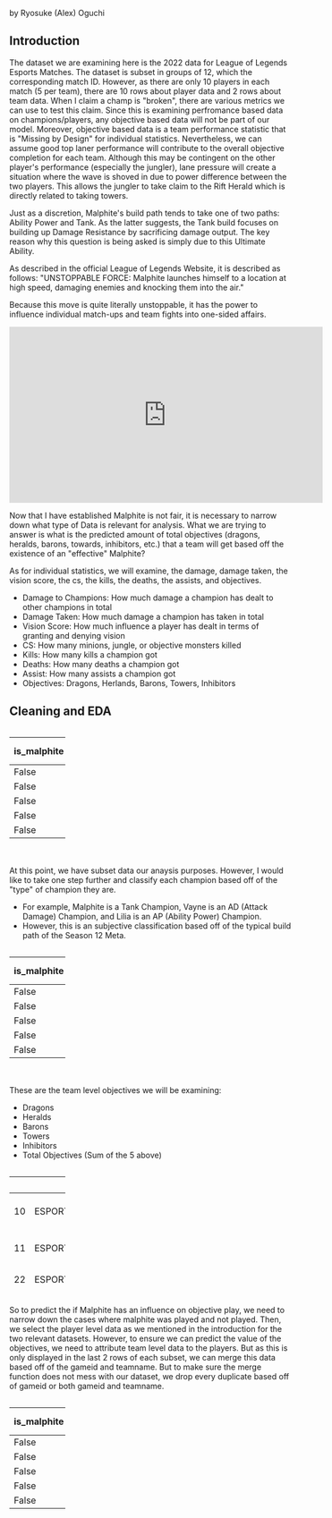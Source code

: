 by Ryosuke (Alex) Oguchi

## Introduction

The dataset we are examining here is the 2022 data for League of Legends Esports Matches. The dataset is subset in groups of 12, which the corresponding match ID. However, as there are only 10 players in each match (5 per team), there are 10 rows about player data and 2 rows about team data. When I claim a champ is "broken", there are various metrics we can use to test this claim. Since this is examining perfromance based data on champions/players, any objective based data will not be part of our model. Moreover, objective based data is a team performance statistic that is "Missing by Design" for individual statistics. Nevertheless, we can assume good top laner performance will contribute to the overall objective completion for each team. Although this may be contingent on the other player's performance (especially the jungler), lane pressure will create a situation where the wave is shoved in due to power difference between the two players. This allows the jungler to take claim to the Rift Herald which is directly related to taking towers.

Just as a discretion, Malphite's build path tends to take one of two paths: Ability Power and Tank. As the latter suggests, the Tank build focuses on building up Damage Resistance by sacrificing damage output. The key reason why this question is being asked is simply due to this Ultimate Ability.

As described in the official League of Legends Website, it is described as follows: "UNSTOPPABLE FORCE: Malphite launches himself to a location at high speed, damaging enemies and knocking them into the air."

Because this move is quite literally unstoppable, it has the power to influence individual match-ups and team fights into one-sided affairs.

<iframe width="560" height="315" 
src="https://www.youtube.com/embed/dQGwo_MA_3c?si=OwPtOWG0xlDqKKEo" title="YouTube video player" frameborder="0" allow="accelerometer; autoplay; clipboard-write; encrypted-media; gyroscope; picture-in-picture; web-share" allowfullscreen>
</iframe>


Now that I have established Malphite is not fair, it is necessary to narrow down what type of Data is relevant for analysis. What we are trying to answer is what is the predicted amount of total objectives (dragons, heralds, barons, towards, inhibitors, etc.) that a team will get based off the existence of an "effective" Malphite?

As for individual statistics, we will examine, the damage, damage taken, the vision score, the cs, the kills, the deaths, the assists, and objectives.

- Damage to Champions: How much damage a champion has dealt to other champions in total
- Damage Taken: How much damage a champion has taken in total
- Vision Score: How much influence a player has dealt in terms of granting and denying vision
- CS: How many minions, jungle, or objective monsters killed
- Kills: How many kills a champion got
- Deaths: How many deaths a champion got
- Assist: How many assists a champion got
- Objectives: Dragons, Herlands, Barons, Towers, Inhibitors

## Cleaning and EDA

<div style='overflow-x: auto;'>
<table style ="width:100px; height:200px; border:1px">
<thead>
<tr><th>is_malphite  </th><th>champion  </th><th style="text-align: right;">  result</th><th style="text-align: right;">  kills</th><th style="text-align: right;">  deaths</th><th style="text-align: right;">  assists</th><th style="text-align: right;">  damagetochampions</th><th style="text-align: right;">  visionscore</th><th style="text-align: right;">  total cs</th><th style="text-align: right;">  totalgold</th><th style="text-align: right;">  damagetaken</th></tr>
</thead>
<tbody>
<tr><td>False        </td><td>Renekton  </td><td style="text-align: right;">       0</td><td style="text-align: right;">      2</td><td style="text-align: right;">       3</td><td style="text-align: right;">        2</td><td style="text-align: right;">              15768</td><td style="text-align: right;">           26</td><td style="text-align: right;">       231</td><td style="text-align: right;">      10934</td><td style="text-align: right;">        30617</td></tr>
<tr><td>False        </td><td>Gragas    </td><td style="text-align: right;">       1</td><td style="text-align: right;">      1</td><td style="text-align: right;">       1</td><td style="text-align: right;">       12</td><td style="text-align: right;">              17455</td><td style="text-align: right;">           30</td><td style="text-align: right;">       229</td><td style="text-align: right;">      10001</td><td style="text-align: right;">        26034</td></tr>
<tr><td>False        </td><td>Gragas    </td><td style="text-align: right;">       0</td><td style="text-align: right;">      0</td><td style="text-align: right;">       5</td><td style="text-align: right;">        2</td><td style="text-align: right;">               9484</td><td style="text-align: right;">           28</td><td style="text-align: right;">       245</td><td style="text-align: right;">      11076</td><td style="text-align: right;">        30754</td></tr>
<tr><td>False        </td><td>Gangplank </td><td style="text-align: right;">       1</td><td style="text-align: right;">      2</td><td style="text-align: right;">       2</td><td style="text-align: right;">        6</td><td style="text-align: right;">              23632</td><td style="text-align: right;">           30</td><td style="text-align: right;">       341</td><td style="text-align: right;">      17877</td><td style="text-align: right;">        17752</td></tr>
<tr><td>False        </td><td>Gwen      </td><td style="text-align: right;">       1</td><td style="text-align: right;">      5</td><td style="text-align: right;">       0</td><td style="text-align: right;">        4</td><td style="text-align: right;">              11188</td><td style="text-align: right;">           23</td><td style="text-align: right;">       172</td><td style="text-align: right;">       9123</td><td style="text-align: right;">        13327</td></tr>
</tbody>
</table>
</div>


At this point, we have subset data our anaysis purposes. However, I would like to take one step further and classify each champion based off of the "type" of champion they are.
- For example, Malphite is a Tank Champion, Vayne is an AD (Attack Damage) Champion, and Lilia is an AP (Ability Power) Champion.
- However, this is an subjective classification based off of the typical build path of the Season 12 Meta. 

<div style='overflow-x: auto;'>
<table style="width:100px; height:200px; border:1px">
<thead>
<tr><th>is_malphite  </th><th>champion  </th><th style="text-align: right;">  result</th><th style="text-align: right;">  kills</th><th style="text-align: right;">  deaths</th><th style="text-align: right;">  assists</th><th style="text-align: right;">  damagetochampions</th><th style="text-align: right;">  visionscore</th><th style="text-align: right;">  total cs</th><th style="text-align: right;">  totalgold</th><th style="text-align: right;">  damagetaken</th><th>Champ Type  </th></tr>
</thead>
<tbody>
<tr><td>False        </td><td>Renekton  </td><td style="text-align: right;">       0</td><td style="text-align: right;">      2</td><td style="text-align: right;">       3</td><td style="text-align: right;">        2</td><td style="text-align: right;">              15768</td><td style="text-align: right;">           26</td><td style="text-align: right;">       231</td><td style="text-align: right;">      10934</td><td style="text-align: right;">        30617</td><td>AD          </td></tr>
<tr><td>False        </td><td>Gragas    </td><td style="text-align: right;">       1</td><td style="text-align: right;">      1</td><td style="text-align: right;">       1</td><td style="text-align: right;">       12</td><td style="text-align: right;">              17455</td><td style="text-align: right;">           30</td><td style="text-align: right;">       229</td><td style="text-align: right;">      10001</td><td style="text-align: right;">        26034</td><td>AP          </td></tr>
<tr><td>False        </td><td>Gragas    </td><td style="text-align: right;">       0</td><td style="text-align: right;">      0</td><td style="text-align: right;">       5</td><td style="text-align: right;">        2</td><td style="text-align: right;">               9484</td><td style="text-align: right;">           28</td><td style="text-align: right;">       245</td><td style="text-align: right;">      11076</td><td style="text-align: right;">        30754</td><td>AP          </td></tr>
<tr><td>False        </td><td>Gangplank </td><td style="text-align: right;">       1</td><td style="text-align: right;">      2</td><td style="text-align: right;">       2</td><td style="text-align: right;">        6</td><td style="text-align: right;">              23632</td><td style="text-align: right;">           30</td><td style="text-align: right;">       341</td><td style="text-align: right;">      17877</td><td style="text-align: right;">        17752</td><td>AD          </td></tr>
<tr><td>False        </td><td>Gwen      </td><td style="text-align: right;">       1</td><td style="text-align: right;">      5</td><td style="text-align: right;">       0</td><td style="text-align: right;">        4</td><td style="text-align: right;">              11188</td><td style="text-align: right;">           23</td><td style="text-align: right;">       172</td><td style="text-align: right;">       9123</td><td style="text-align: right;">        13327</td><td>AP          </td></tr>
</tbody>
</table>
</div>


These are the team level objectives we will be examining:
- Dragons
- Heralds
- Barons
- Towers
- Inhibitors
- Total Objectives (Sum of the 5 above)

<div style='overflow-x: auto;'>
<table style="width:100px; height:200px; border:1px">
<thead>
<tr><th style="text-align: right;">  </th><th>gameid               </th><th>teamname                     </th><th style="text-align: right;">  dragons</th><th style="text-align: right;">  heralds</th><th style="text-align: right;">  barons</th><th style="text-align: right;">  towers</th><th style="text-align: right;">  inhibitors</th></tr>
</thead>
<tbody>
<tr><td style="text-align: right;">10</td><td>ESPORTSTMNT01_2690210</td><td>Fredit BRION Challengers     </td><td style="text-align: right;">        1</td><td style="text-align: right;">        2</td><td style="text-align: right;">       0</td><td style="text-align: right;">       3</td><td style="text-align: right;">           0</td></tr>
<tr><td style="text-align: right;">11</td><td>ESPORTSTMNT01_2690210</td><td>Nongshim RedForce Challengers</td><td style="text-align: right;">        3</td><td style="text-align: right;">        0</td><td style="text-align: right;">       0</td><td style="text-align: right;">       6</td><td style="text-align: right;">           1</td></tr>
<tr><td style="text-align: right;">22</td><td>ESPORTSTMNT01_2690219</td><td>T1 Challengers               </td><td style="text-align: right;">        1</td><td style="text-align: right;">        1</td><td style="text-align: right;">       0</td><td style="text-align: right;">       3</td><td style="text-align: right;">           0</td></tr>
<tr><td style="text-align: right;">23</td><td>ESPORTSTMNT01_2690219</td><td>Liiv SANDBOX Challengers     </td><td style="text-align: right;">        4</td><td style="text-align: right;">        1</td><td style="text-align: right;">       2</td><td style="text-align: right;">      11</td><td style="text-align: right;">           2</td></tr>
<tr><td style="text-align: right;">34</td><td>8401-8401_game_1     </td><td>Oh My God                    </td><td style="text-align: right;">        2</td><td style="text-align: right;">        0</td><td style="text-align: right;">       1</td><td style="text-align: right;">       8</td><td style="text-align: right;">           1</td></tr>
</tbody>
</table>
</div>


So to predict the if Malphite has an influence on objective play, we need to narrow down the cases where malphite was played and not played. Then, we select the player level data as we mentioned in the introduction for the two relevant datasets. However, to ensure we can predict the value of the objectives, we need to attribute team level data to the players. But as this is only displayed in the last 2 rows of each subset, we can merge this data based off of the gameid and teamname. But to make sure the merge function does not mess with our dataset, we drop every duplicate based off of gameid or both gameid and teamname.

<div style='overflow-x: auto;'>
<table style="width:100px; height:200px; border:1px">
<thead>
<tr><th>is_malphite  </th><th>champion  </th><th style="text-align: right;">  result</th><th style="text-align: right;">  kills</th><th style="text-align: right;">  deaths</th><th style="text-align: right;">  assists</th><th style="text-align: right;">  damagetochampions</th><th style="text-align: right;">  visionscore</th><th style="text-align: right;">  total cs</th><th style="text-align: right;">  totalgold</th><th style="text-align: right;">  damagetaken</th><th>Champ Type  </th><th style="text-align: right;">  dragons</th><th style="text-align: right;">  heralds</th><th style="text-align: right;">  barons</th><th style="text-align: right;">  towers</th><th style="text-align: right;">  inhibitors</th><th style="text-align: right;">  total objs</th></tr>
</thead>
<tbody>
<tr><td>False        </td><td>Renekton  </td><td style="text-align: right;">       0</td><td style="text-align: right;">      2</td><td style="text-align: right;">       3</td><td style="text-align: right;">        2</td><td style="text-align: right;">              15768</td><td style="text-align: right;">           26</td><td style="text-align: right;">       231</td><td style="text-align: right;">      10934</td><td style="text-align: right;">        30617</td><td>AD          </td><td style="text-align: right;">        1</td><td style="text-align: right;">        2</td><td style="text-align: right;">       0</td><td style="text-align: right;">       3</td><td style="text-align: right;">           0</td><td style="text-align: right;">           6</td></tr>
<tr><td>False        </td><td>Gragas    </td><td style="text-align: right;">       1</td><td style="text-align: right;">      1</td><td style="text-align: right;">       1</td><td style="text-align: right;">       12</td><td style="text-align: right;">              17455</td><td style="text-align: right;">           30</td><td style="text-align: right;">       229</td><td style="text-align: right;">      10001</td><td style="text-align: right;">        26034</td><td>AP          </td><td style="text-align: right;">        3</td><td style="text-align: right;">        0</td><td style="text-align: right;">       0</td><td style="text-align: right;">       6</td><td style="text-align: right;">           1</td><td style="text-align: right;">          10</td></tr>
<tr><td>False        </td><td>Gragas    </td><td style="text-align: right;">       0</td><td style="text-align: right;">      0</td><td style="text-align: right;">       5</td><td style="text-align: right;">        2</td><td style="text-align: right;">               9484</td><td style="text-align: right;">           28</td><td style="text-align: right;">       245</td><td style="text-align: right;">      11076</td><td style="text-align: right;">        30754</td><td>AP          </td><td style="text-align: right;">        1</td><td style="text-align: right;">        1</td><td style="text-align: right;">       0</td><td style="text-align: right;">       3</td><td style="text-align: right;">           0</td><td style="text-align: right;">           5</td></tr>
<tr><td>False        </td><td>Gangplank </td><td style="text-align: right;">       1</td><td style="text-align: right;">      2</td><td style="text-align: right;">       2</td><td style="text-align: right;">        6</td><td style="text-align: right;">              23632</td><td style="text-align: right;">           30</td><td style="text-align: right;">       341</td><td style="text-align: right;">      17877</td><td style="text-align: right;">        17752</td><td>AD          </td><td style="text-align: right;">        4</td><td style="text-align: right;">        1</td><td style="text-align: right;">       2</td><td style="text-align: right;">      11</td><td style="text-align: right;">           2</td><td style="text-align: right;">          20</td></tr>
<tr><td>False        </td><td>Gwen      </td><td style="text-align: right;">       1</td><td style="text-align: right;">      5</td><td style="text-align: right;">       0</td><td style="text-align: right;">        4</td><td style="text-align: right;">              11188</td><td style="text-align: right;">           23</td><td style="text-align: right;">       172</td><td style="text-align: right;">       9123</td><td style="text-align: right;">        13327</td><td>AP          </td><td style="text-align: right;">        2</td><td style="text-align: right;">        0</td><td style="text-align: right;">       1</td><td style="text-align: right;">       8</td><td style="text-align: right;">           1</td><td style="text-align: right;">          12</td></tr>
</tbody>
</table>
</div>